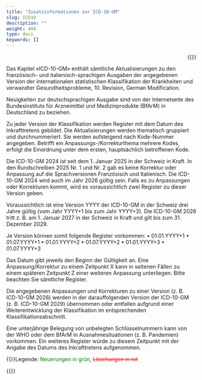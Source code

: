 ```yaml
---
title: "Zusatzinformationen zur ICD-10-GM"
slug: ICD10
description: ""
weight: 404
type: docs
keywords: []
---
```

<p style="text-align: right;">{{<printButton>}}

Das Kapitel «ICD-10-GM» enthält sämtliche Aktualisierungen zu den französisch- und italienisch-sprachigen Ausgaben der angegebenen Version der internationalen statistischen Klassifikation der Krankheiten und verwandter Gesundheitsprobleme, 10. Revision, German Modification.
  
Neuigkeiten zur deutschsprachigen Ausgabe sind von der Internetseite des Bundesinstituts für Arzneimittel und Medizinprodukte (BfArM) in Deutschland zu beziehen.
  
Zu jeder Version der Klassifikation werden Register mit dem Datum des Inkrafttretens gebildet.
Die Aktualisierungen werden thematisch gruppiert und durchnummeriert.
Sie werden aufsteigend nach Kode-Nummer angegeben.
Betrifft ein Anpassungs-/Korrekturthema mehrere Kodes, erfolgt die Einordnung unter dem ersten, hauptsächlich betroffenen Kode.
  
Die ICD-10-GM 2024 ist seit dem 1. Januar 2025 in der Schweiz in Kraft. In den Rundschreiben 2025 Nr. 1 und Nr. 2 gab es keine Korrektur oder Anpassung auf die Sprachversionen Französisch und Italienisch. Die ICD-10-GM 2024 wird auch im Jahr 2026 gültig sein. Falls es zu Anpassungen oder Korrekturen kommt, wird es voraussichtlich zwei Register zu dieser Version geben. 
  
Voraussichtlich ist eine Version YYYY der ICD-10-GM in der Schweiz drei Jahre gültig (vom Jahr YYYY+1 bis zum Jahr YYYY+3). Die ICD-10-GM 2026 tritt z. B. am 1. Januar 2027 in der Schweiz in Kraft und gilt bis zum 31. Dezember 2029.
  
Je Version können somit folgende Register vorkommen:
•	01.01.YYYY+1
•	01.07.YYYY+1
•	01.01.YYYY+2
•	01.07.YYYY+2
•	01.01.YYYY+3
•	01.07.YYYY+3
  
Das Datum gibt jeweils den Beginn der Gültigkeit an. Eine Anpassung/Korrektur zu einem Zeitpunkt X kann in seltenen Fällen zu einem späteren Zeitpunkt Z einer weiteren Anpassung unterliegen. Bitte beachten Sie sämtliche Register. 
  
Die angegebenen Anpassungen und Korrekturen zu einer Version (z. B. ICD-10-GM 2026) werden in der darauffolgenden Version der ICD-10-GM (z. B. ICD-10-GM 2029) übernommen oder entfallen aufgrund einer Weiterentwicklung der Klassifikation im entsprechenden Klassifikationsabschnitt.
  
Eine unterjährige Belegung von unbelegten Schlüsselnummern kann von der WHO oder dem BfArM in Ausnahmesituationen (z. B. Pandemien) vorkommen. Ein weiteres Register würde zu diesem Zeitpunkt mit der Angabe des Datums des Inkrafttretens aufgenommen.
  
{{<markdown>}}Legende: <font color="green">Neuerungen in grün</font>, <font color="red">~~Löschungen in rot~~</font>
  
{{</markdown>}}
